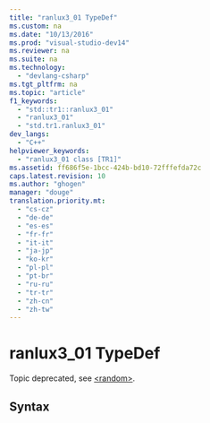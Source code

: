 ```yaml
---
title: "ranlux3_01 TypeDef"
ms.custom: na
ms.date: "10/13/2016"
ms.prod: "visual-studio-dev14"
ms.reviewer: na
ms.suite: na
ms.technology: 
  - "devlang-csharp"
ms.tgt_pltfrm: na
ms.topic: "article"
f1_keywords: 
  - "std::tr1::ranlux3_01"
  - "ranlux3_01"
  - "std.tr1.ranlux3_01"
dev_langs: 
  - "C++"
helpviewer_keywords: 
  - "ranlux3_01 class [TR1]"
ms.assetid: ff686f5e-1bcc-424b-bd10-72fffefda72c
caps.latest.revision: 10
ms.author: "ghogen"
manager: "douge"
translation.priority.mt: 
  - "cs-cz"
  - "de-de"
  - "es-es"
  - "fr-fr"
  - "it-it"
  - "ja-jp"
  - "ko-kr"
  - "pl-pl"
  - "pt-br"
  - "ru-ru"
  - "tr-tr"
  - "zh-cn"
  - "zh-tw"
---
```

# ranlux3_01 TypeDef
Topic deprecated, see [\<random>](../Topic/%3Crandom%3E.md).  
  
## Syntax